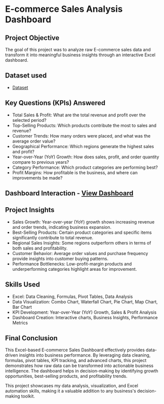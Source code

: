 # E-commerce Sales Analysis Dashboard
## Project Objective
The goal of this project was to analyze raw E-commerce sales data and transform it into meaningful business insights through an interactive Excel dashboard.

## Dataset used
- <a href="https://github.com/NikhilRoyDA/Ecommerce-Sales-Analysis/blob/main/Ecommerce%20Sales%20Analysis.xlsx">Dataset</a>

## Key Questions (KPIs) Answered
- Total Sales & Profit: What are the total revenue and profit over the selected period?
- Top-Selling Products: Which products contribute the most to sales and revenue?
- Customer Trends: How many orders were placed, and what was the average order value?
- Geographical Performance: Which regions generate the highest sales and profit?
- Year-over-Year (YoY) Growth: How does sales, profit, and order quantity compare to previous years?
- Category Performance: Which product categories are performing best?
- Profit Margins: How profitable is the business, and where can improvements be made?

## Dashboard Interaction - <a href="https://github.com/NikhilRoyDA/Ecommerce-Sales-Analysis/blob/main/Ecommerce%20Sales%20Analysis.png">View Dashboard</a>

## Project Insights
- Sales Growth: Year-over-year (YoY) growth shows increasing revenue and order trends, indicating business expansion.
- Best-Selling Products: Certain product categories and specific items significantly contribute to total revenue.
- Regional Sales Insights: Some regions outperform others in terms of both sales and profitability.
- Customer Behavior: Average order values and purchase frequency provide insights into customer buying patterns.
- Performance Bottlenecks: Low-profit-margin products and underperforming categories highlight areas for improvement.

## Skills Used
- Excel: Data Cleaning, Formulas, Pivot Tables, Data Analysis
- Data Visualization: Combo Chart, Waterfall Chart, Pie Chart, Map Chart, Bar Chart
- KPI Development: Year-over-Year (YoY) Growth, Sales & Profit Analysis
- Dashboard Creation: Interactive charts, Business Insights, Performance Metrics

## Final Conclusion
This Excel-based E-commerce Sales Dashboard effectively provides data-driven insights into business performance. By leveraging data cleaning, formulas, pivot tables, KPI tracking, and advanced charts, this project demonstrates how raw data can be transformed into actionable business intelligence. The dashboard helps in decision-making by identifying growth opportunities, best-selling products, and profitability trends.

This project showcases my data analysis, visualization, and Excel automation skills, making it a valuable addition to any business's decision-making toolkit.
